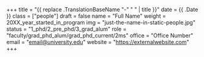 +++
title = "{{ replace .TranslationBaseName "-" " " | title }}"
date = {{ .Date }}
class = ["people"]
draft = false
name = "Full Name"
weight = 20XX_year_started_in_program
img = "just-the-name-in-static-people.jpg"
status = "1_phd/2_pre_phd/3_grad_alum"
role = "faculty/grad_phd_alum/grad_phd_current/2ms"
office = "Office Number"
email = "email@university.edu"
website = "https://externalwebsite.com"
+++

<!-- You can add some text here using markdown or pure HTML (any markdown inside a html tag will not be parsed, however.) The markdown parser used is called blackfriday. -->